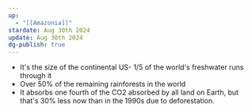 ```yaml
---
up:
  - "[[Amazonia]]"
stardate: Aug 30th 2024
update: Aug 30th 2024
dg-publish: true
---
```

- It's the size of the continental US- 1/5 of the world's freshwater runs through it
- Over 50% of the remaining rainforests in the world
- It absorbs one fourth of the CO2 absorbed by all land on Earth, but that's 30% less now than in the 1990s due to deforestation.